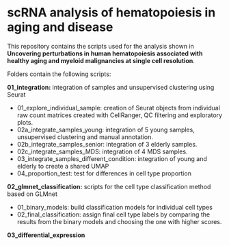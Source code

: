 # scRNA analysis of hematopoiesis in aging and disease

This repository contains the scripts used for the analysis shown in **Uncovering perturbations in human hematopoiesis associated with healthy aging and myeloid malignancies at single cell resolution**.

Folders contain the following scripts: 

**01_integration:** integration of samples and unsupervised clustering using Seurat
  - 01_explore_individual_sample: creation of Seurat objects from individual raw count matrices created with CellRanger, QC filtering and exploratory plots.
  - 02a_integrate_samples_young: integration of 5 young samples, unsupervised clustering and manual annotation. 
  - 02b_integrate_samples_senior: integration of 3 elderly samples.
  - 02c_integrate_samples_MDS: integration of 4 MDS samples.
  - 03_integrate_samples_different_condition: integration of young and elderly to create a shared UMAP
  - 04_proportion_test: test for differences in cell type proportion

**02_glmnet_classification:** scripts for the cell type classification method based on GLMnet
  - 01_binary_models: build classification models for individual cell types
  - 02_final_classification: assign final cell type labels by comparing the results from the binary models and choosing the one with higher scores.

**03_differential_expression** 
